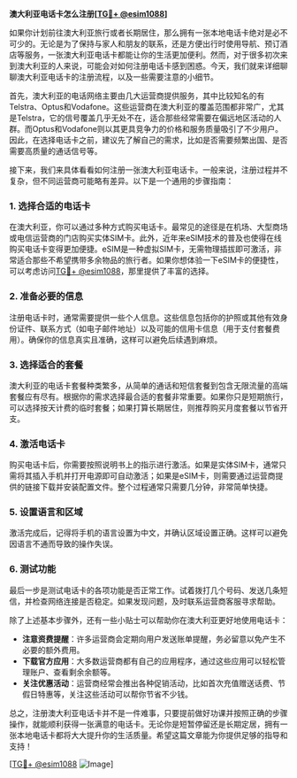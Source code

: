 **澳大利亚电话卡怎么注册[[TG💪+ @esim1088](https://t.me/s/esim1088)]**

如果你计划前往澳大利亚旅行或者长期居住，那么拥有一张本地电话卡绝对是必不可少的。无论是为了保持与家人和朋友的联系，还是方便出行时使用导航、预订酒店等服务，一张澳大利亚电话卡都能让你的生活更加便利。然而，对于很多初次来到澳大利亚的人来说，可能会对如何注册电话卡感到困惑。今天，我们就来详细聊聊澳大利亚电话卡的注册流程，以及一些需要注意的小细节。

首先，澳大利亚的电话网络主要由几大运营商提供服务，其中比较知名的有Telstra、Optus和Vodafone。这些运营商在澳大利亚的覆盖范围都非常广，尤其是Telstra，它的信号覆盖几乎无处不在，适合那些经常需要在偏远地区活动的人群。而Optus和Vodafone则以其更具竞争力的价格和服务质量吸引了不少用户。因此，在选择电话卡之前，建议先了解自己的需求，比如是否需要频繁出国、是否需要高质量的通话信号等。

接下来，我们来具体看看如何注册一张澳大利亚电话卡。一般来说，注册过程并不复杂，但不同运营商可能略有差异。以下是一个通用的步骤指南：

### 1. **选择合适的电话卡**
   在澳大利亚，你可以通过多种方式购买电话卡。最常见的途径是在机场、大型商场或电信运营商的门店购买实体SIM卡。此外，近年来eSIM技术的普及也使得在线购买电话卡变得更加便捷。eSIM是一种虚拟SIM卡，无需物理插拔即可激活，非常适合那些不希望携带多余物品的旅行者。如果你想体验一下eSIM卡的便捷性，可以考虑访问[TG💪+ @esim1088](https://t.me/s/esim1088)，那里提供了丰富的选择。

### 2. **准备必要的信息**
   注册电话卡时，通常需要提供一些个人信息。这些信息包括你的护照或其他有效身份证件、联系方式（如电子邮件地址）以及可能的信用卡信息（用于支付套餐费用）。确保你的信息真实且准确，这样可以避免后续遇到麻烦。

### 3. **选择适合的套餐**
   澳大利亚的电话卡套餐种类繁多，从简单的通话和短信套餐到包含无限流量的高端套餐应有尽有。根据你的需求选择最合适的套餐非常重要。如果你只是短期旅行，可以选择按天计费的临时套餐；如果打算长期居住，则推荐购买月度套餐以节省开支。

### 4. **激活电话卡**
   购买电话卡后，你需要按照说明书上的指示进行激活。如果是实体SIM卡，通常只需将其插入手机并打开电源即可自动激活；如果是eSIM卡，则需要通过运营商提供的链接下载并安装配置文件。整个过程通常只需要几分钟，非常简单快捷。

### 5. **设置语言和区域**
   激活完成后，记得将手机的语言设置为中文，并确认区域设置正确。这样可以避免因语言不通而导致的操作失误。

### 6. **测试功能**
   最后一步是测试电话卡的各项功能是否正常工作。试着拨打几个号码、发送几条短信，并检查网络连接是否稳定。如果发现问题，及时联系运营商客服寻求帮助。

除了上述基本步骤外，还有一些小贴士可以帮助你在澳大利亚更好地使用电话卡：

- **注意资费提醒**：许多运营商会定期向用户发送账单提醒，务必留意以免产生不必要的额外费用。
- **下载官方应用**：大多数运营商都有自己的应用程序，通过这些应用可以轻松管理账户、查看剩余余额等。
- **关注优惠活动**：运营商经常会推出各种促销活动，比如首次充值赠送话费、节假日特惠等，关注这些活动可以帮你节省不少钱。

总之，注册澳大利亚电话卡并不是一件难事，只要提前做好功课并按照正确的步骤操作，就能顺利获得一张满意的电话卡。无论你是短暂停留还是长期定居，拥有一张本地电话卡都将大大提升你的生活质量。希望这篇文章能为你提供足够的指导和支持！

[[TG💪+ @esim1088](https://t.me/s/esim1088) ![Image](https://i.postimg.cc/4NQfJmqS/Snipaste-2025-05-13-00-14-12.png)]